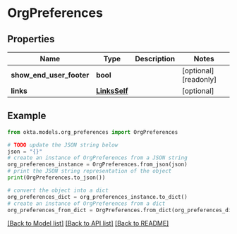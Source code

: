 # OrgPreferences


## Properties

Name | Type | Description | Notes
------------ | ------------- | ------------- | -------------
**show_end_user_footer** | **bool** |  | [optional] [readonly] 
**links** | [**LinksSelf**](LinksSelf.md) |  | [optional] 

## Example

```python
from okta.models.org_preferences import OrgPreferences

# TODO update the JSON string below
json = "{}"
# create an instance of OrgPreferences from a JSON string
org_preferences_instance = OrgPreferences.from_json(json)
# print the JSON string representation of the object
print(OrgPreferences.to_json())

# convert the object into a dict
org_preferences_dict = org_preferences_instance.to_dict()
# create an instance of OrgPreferences from a dict
org_preferences_from_dict = OrgPreferences.from_dict(org_preferences_dict)
```
[[Back to Model list]](../README.md#documentation-for-models) [[Back to API list]](../README.md#documentation-for-api-endpoints) [[Back to README]](../README.md)


